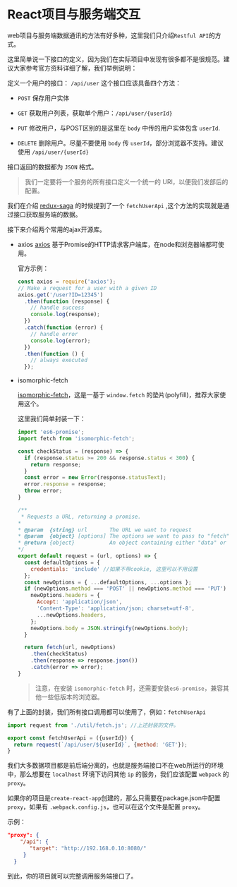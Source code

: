 # React项目与服务端交互

web项目与服务端数据通讯的方法有好多种，这里我们只介绍`Restful API`的方式。

这里简单说一下接口的定义，因为我们在实际项目中发现有很多都不是很规范。建议大家参考官方资料详细了解，我们举例说明：

定义一个用户的接口： `/api/user` 这个接口应该具备四个方法：

* `POST` 保存用户实体

* `GET` 获取用户列表，获取单个用户：`/api/user/{userId}`

* `PUT` 修改用户，与POST区别的是这里在 `body` 中传的用户实体包含 `userId`.

* `DELETE` 删除用户。尽量不要使用 `body` 传 `userId`，部分浏览器不支持。建议使用 `/api/user/{userId}`

接口返回的数据都为 `JSON` 格式。

> 我们一定要将一个服务的所有接口定义一个统一的 URl，以便我们发部后的配置。

我们在介绍 [redux-saga](../chapter03/04.md) 的时候提到了一个 `fetchUserApi` ,这个方法的实现就是通过接口获取服务端的数据。

接下来介绍两个常用的ajax开源库。

  * axios
    [axios](https://github.com/axios/axios) 基于Promise的HTTP请求客户端库，在node和浏览器端都可使用。

    官方示例：
    ```js
    const axios = require('axios');
    // Make a request for a user with a given ID
    axios.get('/user?ID=12345')
      .then(function (response) {
        // handle success
        console.log(response);
      })
      .catch(function (error) {
        // handle error
        console.log(error);
      })
      .then(function () {
        // always executed
      });
    ```
  * isomorphic-fetch

    [isomorphic-fetch](https://github.com/matthew-andrews/isomorphic-fetch)，这是一基于 `window.fetch` 的垫片(polyfill)，推荐大家使用这个。

    这里我们简单封装一下：

    ```js
    import 'es6-promise';
    import fetch from 'isomorphic-fetch';

    const checkStatus = (response) => {
      if (response.status >= 200 && response.status < 300) {
        return response;
      }
      const error = new Error(response.statusText);
      error.response = response;
      throw error;
    }

    /**
     * Requests a URL, returning a promise.
    *
    * @param  {string} url       The URL we want to request
    * @param  {object} [options] The options we want to pass to "fetch"
    * @return {object}           An object containing either "data" or "err"
    */
    export default request = (url, options) => {
      const defaultOptions = {
        credentials: 'include' //如果不带cookie, 这里可以不用设置
      };
      const newOptions = { ...defaultOptions, ...options };
      if (newOptions.method === 'POST' || newOptions.method === 'PUT') {
        newOptions.headers = {
          Accept: 'application/json',
          'Content-Type': 'application/json; charset=utf-8',
          ...newOptions.headers,
        };
        newOptions.body = JSON.stringify(newOptions.body);
      }

      return fetch(url, newOptions)
        .then(checkStatus)
        .then(response => response.json())
        .catch(error => error);
    }
    ```
    > 注意，在安装 `isomorphic-fetch` 时，还需要安装`es6-promise`，兼容其他一些低版本的浏览器。


有了上面的封装，我们所有接口调用都可以使用了，例如：`fetchUserApi`

```js
import request from './util/fetch.js'; //上述封装的文件。

export const fetchUserApi = ({userId}) {
  return request(`/api/user/${userId}`, {method: 'GET'});
}
```

我们大多数据项目都是前后端分离的，也就是服务端接口不在web所运行的环境中，那么想要在 `localhost` 环境下访问其他 `ip` 的服务，我们应该配置 `webpack` 的 `proxy`。

如果你的项目是`create-react-app`创建的，那么只需要在package.json中配置 `proxy`，如果有  `.webpack.config.js`，也可以在这个文件是配置 `proxy`。

示例：

```json
"proxy": {
    "/api": {
       "target": "http://192.168.0.10:8080/"
     }
  }
```

到此，你的项目就可以完整调用服务端接口了。